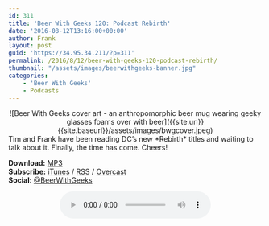 ```yaml
---
id: 311
title: 'Beer With Geeks 120: Podcast Rebirth'
date: '2016-08-12T13:16:00+00:00'
author: Frank
layout: post
guid: 'https://34.95.34.211/?p=311'
permalink: /2016/8/12/beer-with-geeks-120-podcast-rebirth/
thumbnail: "/assets/images/beerwithgeeks-banner.jpg"
categories:
    - 'Beer With Geeks'
    - Podcasts
---
```

<div markdown="1" style="text-align: center;">
![Beer With Geeks cover art - an anthropomorphic beer mug wearing geeky glasses foams over with beer]({{site.url}}{{site.baseurl}}/assets/images/bwgcover.jpeg)
</div>
Tim and Frank have been reading DC’s new *Rebirth* titles and waiting to talk about it. Finally, the time has come. Cheers!

**Download:** [MP3](http://www.podtrac.com/pts/redirect.mp3/archive.org/download/BWG120/BWG120.mp3)  
**Subscribe:** [iTunes](https://itunes.apple.com/us/podcast/beer-with-geeks/id910485914?mt=2) / [RSS](http://feeds.feedburner.com/beerwithgeeks) / [Overcast](https://overcast.fm/itunes910485914/beer-with-geeks-a-geek-pop-culture-podcast)  
**Social:** [@BeerWithGeeks](https://twitter.com/beerwithgeeks)

<div markdown="1" style="text-align: center;">
<audio controls="controls"><source src="http://www.podtrac.com/pts/redirect.mp3/archive.org/download/BWG120/BWG120.mp3" type="audio/mpeg"></source><embed height="80px" width="100px"></embed> Your browser does not support this audio</audio>
</div>